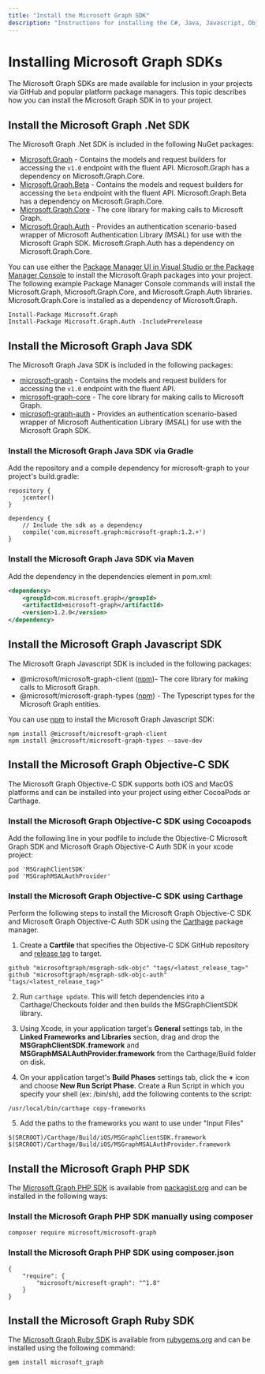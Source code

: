 ```yaml
---
title: "Install the Microsoft Graph SDK"
description: "Instructions for installing the C#, Java, Javascript, Objective-C, PHP, and Ruby Microsoft Graph SDKs."
---
```


# Installing Microsoft Graph SDKs

The Microsoft Graph SDKs are made available for inclusion in your projects via GitHub and popular platform package managers. This topic describes how you can install the Microsoft Graph SDK in to your project.

## Install the Microsoft Graph .Net SDK

The Microsoft Graph .Net SDK is included in the following NuGet packages:

* [Microsoft.Graph](https://github.com/microsoftgraph/msgraph-sdk-dotnet) - Contains the models and request builders for accessing the `v1.0` endpoint with the fluent API. Microsoft.Graph has a dependency on Microsoft.Graph.Core.
* [Microsoft.Graph.Beta](https://github.com/microsoftgraph/msgraph-beta-sdk-dotnet) - Contains the models and request builders for accessing the `beta` endpoint with the fluent API. Microsoft.Graph.Beta has a dependency on Microsoft.Graph.Core.
* [Microsoft.Graph.Core](https://github.com/microsoftgraph/msgraph-sdk-dotnet) - The core library for making calls to Microsoft Graph.
* [Microsoft.Graph.Auth](https://github.com/microsoftgraph/msgraph-sdk-dotnet-auth) - Provides an authentication scenario-based wrapper of Microsoft Authentication Library (MSAL) for use with the Microsoft Graph SDK. Microsoft.Graph.Auth has a dependency on Microsoft.Graph.Core.

You can use either the [Package Manager UI in Visual Studio or the Package Manager Console](https://docs.microsoft.com/en-us/nuget/quickstart/install-and-use-a-package-in-visual-studio) to install the Microsoft.Graph packages into your project. The following example Package Manager Console commands will install the Microsoft.Graph, Microsoft.Graph.Core, and Microsoft.Graph.Auth libraries. Microsoft.Graph.Core is installed as a dependency of Microsoft.Graph.

```
Install-Package Microsoft.Graph
Install-Package Microsoft.Graph.Auth -IncludePrerelease
```

## Install the Microsoft Graph Java SDK

The Microsoft Graph Java SDK is included in the following packages:

* [microsoft-graph](https://github.com/microsoftgraph/msgraph-sdk-java) - Contains the models and request builders for accessing the `v1.0` endpoint with the fluent API.
* [microsoft-graph-core](https://github.com/microsoftgraph/msgraph-sdk-java-core) - The core library for making calls to Microsoft Graph.
* [microsoft-graph-auth](https://github.com/microsoftgraph/msgraph-sdk-java-auth) - Provides an authentication scenario-based wrapper of Microsoft Authentication Library (MSAL) for use with the Microsoft Graph SDK.

### Install the Microsoft Graph Java SDK via Gradle

Add the repository and a compile dependency for microsoft-graph to your project's build.gradle:

```
repository {
    jcenter()
}

dependency {
    // Include the sdk as a dependency
    compile('com.microsoft.graph:microsoft-graph:1.2.+')
}
```

### Install the Microsoft Graph Java SDK via Maven

Add the dependency in the dependencies element in pom.xml:

```xml
<dependency>
	<groupId>com.microsoft.graph</groupId>
	<artifactId>microsoft-graph</artifactId>
	<version>1.2.0</version>
</dependency>
```

## Install the Microsoft Graph Javascript SDK

The Microsoft Graph Javascript SDK is included in the following packages:

* @microsoft/microsoft-graph-client ([npm](https://www.npmjs.com/package/@microsoft/microsoft-graph-client))- The core library for making calls to Microsoft Graph.
* @microsoft/microsoft-graph-types ([npm](https://www.npmjs.com/package/@microsoft/microsoft-graph-types)) - The Typescript types for the Microsoft Graph entities.

You can use [npm](https://www.npmjs.com) to install the Microsoft Graph Javascript SDK:

```
npm install @microsoft/microsoft-graph-client
npm install @microsoft/microsoft-graph-types --save-dev
```

## Install the Microsoft Graph Objective-C SDK

The Microsoft Graph Objective-C SDK supports both iOS and MacOS platforms and can be installed into your project using either CocoaPods or Carthage.

### Install the Microsoft Graph Objective-C SDK using Cocoapods

Add the following line in your podfile to include the Objective-C Microsoft Graph SDK and Microsoft Graph Objective-C Auth SDK in your xcode project:

```
pod 'MSGraphClientSDK'
pod 'MSGraphMSALAuthProvider'
```

### Install the Microsoft Graph Objective-C SDK using Carthage

Perform the following steps to install the Microsoft Graph Objective-C SDK and Microsoft Graph Objective-C Auth SDK using the [Carthage](https://github.com/Carthage/Carthage) package manager.

1. Create a **Cartfile** that specifies the Objective-C SDK GitHub repository and [release tag](https://github.com/microsoftgraph/msgraph-sdk-objc/releases) to target.

```
github "microsoftgraph/msgraph-sdk-objc" "tags/<latest_release_tag>"
github "microsoftgraph/msgraph-sdk-objc-auth" "tags/<latest_release_tag>"
```

2. Run `carthage update`. This will fetch dependencies into a Carthage/Checkouts folder and then builds the MSGraphClientSDK library.

3. Using Xcode, in your application target's **General** settings tab, in the **Linked Frameworks and Libraries** section, drag and drop the **MSGraphClientSDK.framework** and **MSGraphMSALAuthProvider.framework** from the Carthage/Build folder on disk.

4. On your application target's **Build Phases** settings tab, click the **+** icon and choose **New Run Script Phase**. Create a Run Script in which you specify your shell (ex: /bin/sh), add the following contents to the script:

```
/usr/local/bin/carthage copy-frameworks
```

5. Add the paths to the frameworks you want to use under "Input Files"

```
$(SRCROOT)/Carthage/Build/iOS/MSGraphClientSDK.framework
$(SRCROOT)/Carthage/Build/iOS/MSGraphMSALAuthProvider.framework
```

## Install the Microsoft Graph PHP SDK

The [Microsoft Graph PHP SDK](https://github.com/microsoftgraph/msgraph-sdk-php) is available from [packagist.org](https://packagist.org/packages/microsoft/microsoft-graph) and can be installed in the following ways:

### Install the Microsoft Graph PHP SDK manually using composer

```
composer require microsoft/microsoft-graph
```

### Install the Microsoft Graph PHP SDK using composer.json

```
{
    "require": {
        "microsoft/microsoft-graph": "^1.8"
    }
}
```

## Install the Microsoft Graph Ruby SDK

The [Microsoft Graph Ruby SDK](https://github.com/microsoftgraph/msgraph-sdk-ruby) is available from [rubygems.org](https://rubygems.org/) and can be installed using the following command:

```
gem install microsoft_graph
```